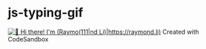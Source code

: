# js-typing-gif
[<img src="https://raw.githubusercontent.com/h1n054ur/js-typing-gif/master/intro.gif" alt="👋 Hi there! I'm (Raymo(111|nd Li)|https://raymond.li)" title="👋 Hi there! I'm (Raymo(111|nd Li)|https://raymond.li)"/>](https://raymond.li/)
Created with CodeSandbox
